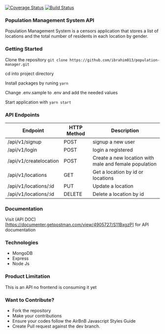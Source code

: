 [![Coverage Status](https://coveralls.io/repos/github/ibrahim013/population-manager/badge.svg?branch=dev)](https://coveralls.io/github/ibrahim013/population-manager?branch=dev) [![Build Status](https://travis-ci.org/ibrahim013/population-manager.svg?branch=dev)](https://travis-ci.org/ibrahim013/population-manager)

### Population Management System API

Population Management System is a censors application that stores a list of locations and the total number of residents in each location by gender.

### Getting Started

Clone the repository `git clone https://github.com/ibrahim013/population-manager.git`

cd into project directory

Install packages by runing `yarn`

Change .env.sample to .env and add the needed values

Start application with `yarn start`

### API Endpoints
|Endpoint |	HTTP Method |	Description|
|---------|-------------|------------|
|/api/v1/signup|	POST |	signup a new user |
|/api/v1/login |	POST |	login a registered|
|/api/v1/createlocation|	POST|	Create a new location with male and female population|
|/api/v1/locations|	GET	| Get a location by id or locations |
|/api/v1/locations/:id|	PUT |	Update a location |
|/api/v1/locations/:id|	DELETE |	Delete a location by id|

### Documentation
Visit (API DOC)[https://documenter.getpostman.com/view/4905727/S11BxgzP] for API documentation

### Technologies
* MongoDB
* Express
* Node Js

### Product Limitation
This is an API no frontend is consuming it yet

### Want to Contribute?
* Fork the repository
* Make your contributions
* Ensure your codes follow the AirBnB Javascript Styles Guide
* Create Pull request against the dev branch.
